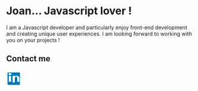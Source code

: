 # Joan... Javascript lover !

I am a Javascript developer and particularly enjoy front-end development and creating unique user experiences.
I am looking forward to working with you on your projects !

## Contact me

<a href="https://www.linkedin.com/in/joan-vandenbulcke/" target="_blank">
  <img src="data:image/svg+xml;charset=UTF-8,%3Csvg xmlns='http://www.w3.org/2000/svg' viewBox='0 0 24 24' fill='%230077B5'%3E%3Cpath d='M20.678 4H3.322C2.514 4 2 4.514 2 5.322v17.356C2 23.486 2.514 24 3.322 24h17.356C21.486 24 22 23.486 22 22.678V5.322C22 4.514 21.486 4 20.678 4zM7.684 19.235h-3.56V9.812h3.56v9.423zM5.9 8.595c-1.24 0-2.178-.823-2.178-1.849 0-1.067.938-1.848 2.354-1.848 1.415 0 2.178.78 2.178 1.848 0 1.026-.938 1.849-2.354 1.849zm15.334 10.64h-3.578v-5.883c0-1.398-.5-2.347-1.753-2.347-1.085 0-1.73.726-2.011 1.428-.104.252-.13.602-.13.957v6.845h-3.56s.047-9.72 0-10.752h3.56v1.526c-.001.005-.006.012-.006.018h.006v-.018c.472-.726 1.32-1.761 3.225-1.761 2.353 0 4.126 1.53 4.126 4.83v6.187z'/%3E%3C/svg%3E" alt="Linkedin" style="width: 40px; background-color: #FFFFFF">
</a>

<!--
**joan-vandenbulcke/joan-vandenbulcke** is a ✨ _special_ ✨ repository because its `README.md` (this file) appears on your GitHub profile.

Here are some ideas to get you started:

- 🔭 I’m currently working on ...
- 🌱 I’m currently learning ...
- 👯 I’m looking to collaborate on ...
- 🤔 I’m looking for help with ...
- 💬 Ask me about ...
- 📫 How to reach me: ...
- 😄 Pronouns: ...
- ⚡ Fun fact: ...
-->

